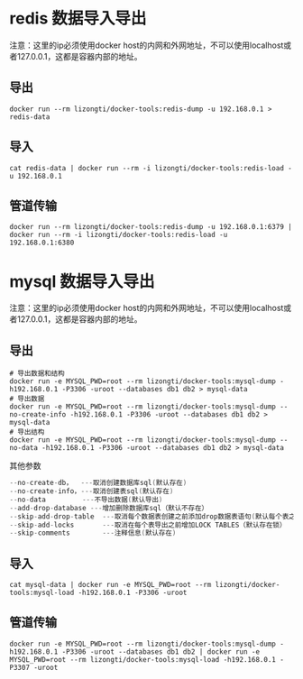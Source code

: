 # redis 数据导入导出
注意：这里的ip必须使用docker host的内网和外网地址，不可以使用localhost或者127.0.0.1，这都是容器内部的地址。
## 导出
```shell
docker run --rm lizongti/docker-tools:redis-dump -u 192.168.0.1 > redis-data
```

## 导入
```shell
cat redis-data | docker run --rm -i lizongti/docker-tools:redis-load -u 192.168.0.1
```

## 管道传输
```shell
docker run --rm lizongti/docker-tools:redis-dump -u 192.168.0.1:6379 | docker run --rm -i lizongti/docker-tools:redis-load -u 192.168.0.1:6380
```

# mysql 数据导入导出
注意：这里的ip必须使用docker host的内网和外网地址，不可以使用localhost或者127.0.0.1，这都是容器内部的地址。
## 导出
```shell
# 导出数据和结构
docker run -e MYSQL_PWD=root --rm lizongti/docker-tools:mysql-dump -h192.168.0.1 -P3306 -uroot --databases db1 db2 > mysql-data
# 导出数据
docker run -e MYSQL_PWD=root --rm lizongti/docker-tools:mysql-dump --no-create-info -h192.168.0.1 -P3306 -uroot --databases db1 db2 > mysql-data
# 导出结构
docker run -e MYSQL_PWD=root --rm lizongti/docker-tools:mysql-dump --no-data -h192.168.0.1 -P3306 -uroot --databases db1 db2 > mysql-data
```
其他参数
```c
--no-create-db，  ---取消创建数据库sql(默认存在)
--no-create-info，---取消创建表sql(默认存在)
--no-data         ---不导出数据(默认导出)
--add-drop-database ---增加删除数据库sql（默认不存在）
--skip-add-drop-table  ---取消每个数据表创建之前添加drop数据表语句(默认每个表之前存在drop语句)
--skip-add-locks       ---取消在每个表导出之前增加LOCK TABLES（默认存在锁）
--skip-comments        ---注释信息(默认存在)
```
## 导入
```shell
cat mysql-data | docker run -e MYSQL_PWD=root --rm lizongti/docker-tools:mysql-load -h192.168.0.1 -P3306 -uroot 
```

## 管道传输
```shell
docker run -e MYSQL_PWD=root --rm lizongti/docker-tools:mysql-dump -h192.168.0.1 -P3306 -uroot --databases db1 db2 | docker run -e MYSQL_PWD=root --rm lizongti/docker-tools:mysql-load -h192.168.0.1 -P3307 -uroot 
```
